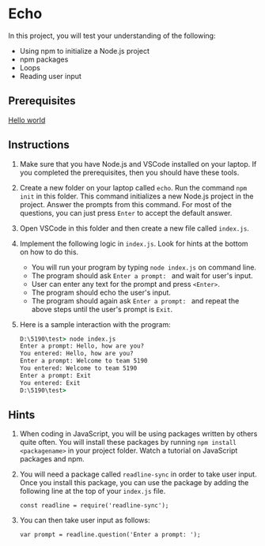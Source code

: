# Echo
In this project, you will test your understanding of the following:
- Using npm to initialize a Node.js project
- npm packages
- Loops
- Reading user input

## Prerequisites
[Hello world](helloworld.md)

## Instructions
1. Make sure that you have Node.js and VSCode installed on your laptop. If you completed the prerequisites, then you should have these tools.

1. Create a new folder on your laptop called `echo`. Run the command `npm init` in this folder. This command initializes a new Node.js project in the project. Answer the prompts from this command. For most of the questions, you can just press `Enter` to accept the default answer.

1. Open VSCode in this folder and then create a new file called `index.js`.

1. Implement the following logic in `index.js`. Look for hints at the bottom on how to do this.

   - You will run your program by typing `node index.js` on command line.
   - The program should ask `Enter a prompt: ` and wait for user's input.
   - User can enter any text for the prompt and press `<Enter>`.
   - The program should echo the user's input.
   - The program should again ask `Enter a prompt: ` and repeat the above steps until the user's prompt is `Exit`.

1. Here is a sample interaction with the program:

   ```cmd
   D:\5190\test> node index.js
   Enter a prompt: Hello, how are you?
   You entered: Hello, how are you?
   Enter a prompt: Welcome to team 5190
   You entered: Welcome to team 5190
   Enter a prompt: Exit
   You entered: Exit
   D:\5190\test>

   ```

## Hints

1. When coding in JavaScript, you will be using packages written by others quite often. You will install these packages by running `npm install <packagename>` in your project folder. Watch a tutorial on JavaScript packages and npm.

1. You will need a package called `readline-sync` in order to take user input. Once you install this package, you can use the package by adding the following line at the top of your `index.js` file.

   `const readline = require('readline-sync');`

1. You can then take user input as follows:

   `var prompt = readline.question('Enter a prompt: ');`